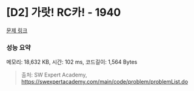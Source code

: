 # [D2] 가랏! RC카! - 1940 

[문제 링크](https://swexpertacademy.com/main/code/problem/problemDetail.do?contestProbId=AV5PjMgaALgDFAUq) 

### 성능 요약

메모리: 18,632 KB, 시간: 102 ms, 코드길이: 1,564 Bytes



> 출처: SW Expert Academy, https://swexpertacademy.com/main/code/problem/problemList.do